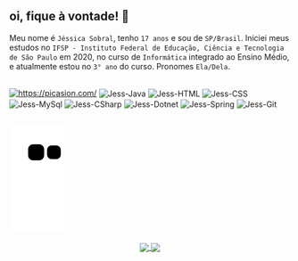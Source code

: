 ## oi, fique à vontade! 🌼
Meu nome é `Jéssica Sobral`, tenho `17 anos` e sou de `SP/Brasil`. Iniciei meus estudos no `IFSP - Instituto Federal de Educação, Ciência e Tecnologia de São Paulo` em 2020, no curso de `Informática` integrado ao Ensino Médio, e atualmente estou no `3° ano` do curso. Pronomes `Ela/Dela`.



<div style="display: inline_block"><br>
    <a href="https://picasion.com/"><img src="https://i.picasion.com/pic91/74a847060977660e133160cb4a658719.gif" width="250" height="250" border="0" alt="https://picasion.com/" ></a>
    <img align="center" alt="Jess-Java" height="50" width="60" src="https://cdn.jsdelivr.net/gh/devicons/devicon/icons/java/java-original-wordmark.svg">
    <img align="center" alt="Jess-HTML" height="40" width="50" src="https://cdn.jsdelivr.net/gh/devicons/devicon/icons/html5/html5-original.svg">
    <img align="center" alt="Jess-CSS" height="40" width="50" src="https://cdn.jsdelivr.net/gh/devicons/devicon/icons/css3/css3-original.svg">
    <img align="center" alt="Jess-MySql" height="40" width="50" src="https://cdn.jsdelivr.net/gh/devicons/devicon/icons/mysql/mysql-original.svg">
    <img align="center" alt="Jess-CSharp" height="40" width="50" src="https://cdn.jsdelivr.net/gh/devicons/devicon/icons/csharp/csharp-original.svg">
    <img align="center" alt="Jess-Dotnet" height="40" width="50" src="https://cdn.jsdelivr.net/gh/devicons/devicon/icons/dot-net/dot-net-original-wordmark.svg">
    <img align="center" alt="Jess-Spring" height="50" width="60" src="https://cdn.jsdelivr.net/gh/devicons/devicon/icons/spring/spring-original-wordmark.svg">
    <img align="center" alt="Jess-Git" height="60" width="70" src="https://cdn.jsdelivr.net/gh/devicons/devicon/icons/git/git-original-wordmark.svg">
</div>

##

![Snake animation](https://github.com/JessSobral/JessSobral/blob/output/github-contribution-grid-snake.svg)
    
<div align="center">
    <a href="https://github.com/jessica-sobral"><img align="center" height="165em" src="https://github-readme-stats.vercel.app/api?username=jessica-sobral&show_icons=true&theme=tokyonight&include_all_commits=true&count_private=true">
    <img align="center" height="165em" src="https://github-readme-stats.vercel.app/api/top-langs/?username=jessica-sobral&layout=compact&langs_count=7&theme=tokyonight"/>
</div>
